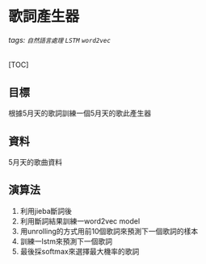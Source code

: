 # 歌詞產生器

###### tags: `自然語言處理` `LSTM` `word2vec`

[TOC]

目標
---
根據5月天的歌詞訓練一個5月天的歌此產生器

資料
---
5月天的歌曲資料

演算法
---
1. 利用jieba斷詞後
2. 利用斷詞結果訓練一word2vec model
3. 用unrolling的方式用前10個歌詞來預測下一個歌詞的樣本
4. 訓練一lstm來預測下一個歌詞
5. 最後採softmax來選擇最大機率的歌詞
